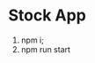 # Stock App

<!-- In this app we are showing Date wise stock price. and calculating the maxium profit (for initial assumption we have taken duration of 15 days ) -->

1. npm i;
2. npm run start
